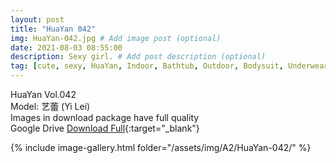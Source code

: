 ```yaml
---
layout: post
title: "HuaYan 042"
img: HuaYan-042.jpg # Add image post (optional)
date: 2021-08-03 08:55:00
description: Sexy girl. # Add post description (optional)
tag: [cute, sexy, HuaYan, Indoor, Bathtub, Outdoor, Bodysuit, Underwear, Cosplay, Big Tits, Tattoo]
---
```

HuaYan Vol.042  
Model: 艺蕾 (Yi Lei)    
Images in download package have full quality                    
Google Drive [Download Full](http://gestyy.com/eoFCJo){:target="_blank"}

{% include image-gallery.html folder="/assets/img/A2/HuaYan-042/" %}
